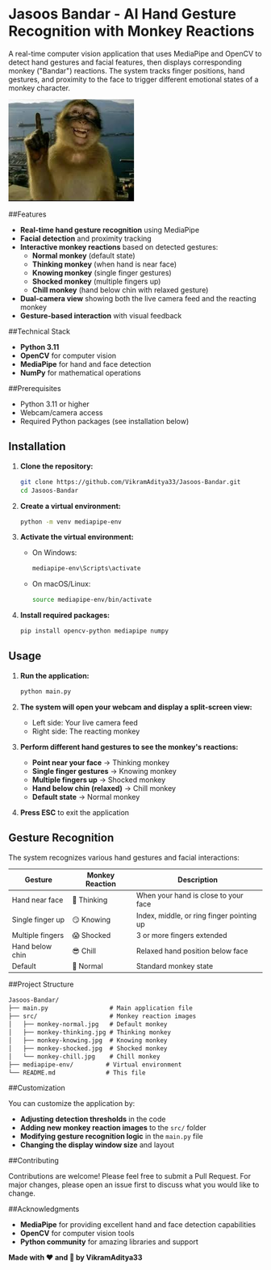 # Jasoos Bandar - AI Hand Gesture Recognition with Monkey Reactions

A real-time computer vision application that uses MediaPipe and OpenCV to detect hand gestures and facial features, then displays corresponding monkey ("Bandar") reactions. The system tracks finger positions, hand gestures, and proximity to the face to trigger different emotional states of a monkey character.

![Knowing Monkey](src/monkey-knowing.jpg)

##Features

- **Real-time hand gesture recognition** using MediaPipe
- **Facial detection** and proximity tracking
- **Interactive monkey reactions** based on detected gestures:
  -  **Normal monkey** (default state)
  -  **Thinking monkey** (when hand is near face)
  -  **Knowing monkey** (single finger gestures)
  -  **Shocked monkey** (multiple fingers up)
  -  **Chill monkey** (hand below chin with relaxed gesture)
- **Dual-camera view** showing both the live camera feed and the reacting monkey
- **Gesture-based interaction** with visual feedback

##Technical Stack

- **Python 3.11**
- **OpenCV** for computer vision
- **MediaPipe** for hand and face detection
- **NumPy** for mathematical operations

##Prerequisites

- Python 3.11 or higher
- Webcam/camera access
- Required Python packages (see installation below)

## Installation

1. **Clone the repository:**
   ```bash
   git clone https://github.com/VikramAditya33/Jasoos-Bandar.git
   cd Jasoos-Bandar
   ```

2. **Create a virtual environment:**
   ```bash
   python -m venv mediapipe-env
   ```

3. **Activate the virtual environment:**
   - On Windows:
     ```bash
     mediapipe-env\Scripts\activate
     ```
   - On macOS/Linux:
     ```bash
     source mediapipe-env/bin/activate
     ```

4. **Install required packages:**
   ```bash
   pip install opencv-python mediapipe numpy
   ```

## Usage

1. **Run the application:**
   ```bash
   python main.py
   ```

2. **The system will open your webcam and display a split-screen view:**
   - Left side: Your live camera feed
   - Right side: The reacting monkey

3. **Perform different hand gestures to see the monkey's reactions:**
   - **Point near your face** → Thinking monkey
   - **Single finger gestures** → Knowing monkey
   - **Multiple fingers up** → Shocked monkey
   - **Hand below chin (relaxed)** → Chill monkey
   - **Default state** → Normal monkey

4. **Press ESC** to exit the application

## Gesture Recognition

The system recognizes various hand gestures and facial interactions:

| Gesture | Monkey Reaction | Description |
|---------|----------------|-------------|
| Hand near face | 🤔 Thinking | When your hand is close to your face |
| Single finger up | 😏 Knowing | Index, middle, or ring finger pointing up |
| Multiple fingers | 😱 Shocked | 3 or more fingers extended |
| Hand below chin | 😎 Chill | Relaxed hand position below face |
| Default | 🐒 Normal | Standard monkey state |

##Project Structure

```
Jasoos-Bandar/
├── main.py                 # Main application file
├── src/                    # Monkey reaction images
│   ├── monkey-normal.jpg   # Default monkey
│   ├── monkey-thinking.jpg # Thinking monkey
│   ├── monkey-knowing.jpg  # Knowing monkey
│   ├── monkey-shocked.jpg  # Shocked monkey
│   └── monkey-chill.jpg    # Chill monkey
├── mediapipe-env/         # Virtual environment
└── README.md              # This file
```

##Customization

You can customize the application by:

- **Adjusting detection thresholds** in the code
- **Adding new monkey reaction images** to the `src/` folder
- **Modifying gesture recognition logic** in the `main.py` file
- **Changing the display window size** and layout

##Contributing

Contributions are welcome! Please feel free to submit a Pull Request. For major changes, please open an issue first to discuss what you would like to change.

##Acknowledgments

- **MediaPipe** for providing excellent hand and face detection capabilities
- **OpenCV** for computer vision tools
- **Python community** for amazing libraries and support

**Made with ❤️ and 🐒 by VikramAditya33**
